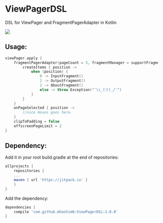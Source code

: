 
# ViewPagerDSL
DSL for ViewPager and FragmentPagerAdapter in Kotlin

[![](https://jitpack.io/v/mhashim6/ViewPagerDSL.svg)](https://jitpack.io/#mhashim6/ViewPagerDSL)
## Usage:
```kotlin
viewPager.apply {
	fragmentPagerAdapter(pageCount = 3, fragmentManager = supportFragmentManager) {
		createItems { position ->
			when (position) {
				0 -> InputFragment()
				1 -> OutputFragment()
				2 -> AboutFragment()
				else -> throw Exception("¯\\_(ツ)_/¯")
			}
		}
	}
	onPageSelected { position ->
		//nice moves goes here.
	}
	clipToPadding = false
	offscreenPageLimit = 2
}
```
## Dependency:
Add it in your root build.gradle at the end of repositories:

```groovy
allprojects {
    repositories {
    ...
    maven { url 'https://jitpack.io' }
    }
}
```
Add the dependency:
```groovy
dependencies {
	compile 'com.github.mhashim6:ViewPagerDSL:1.0.0'
}
```